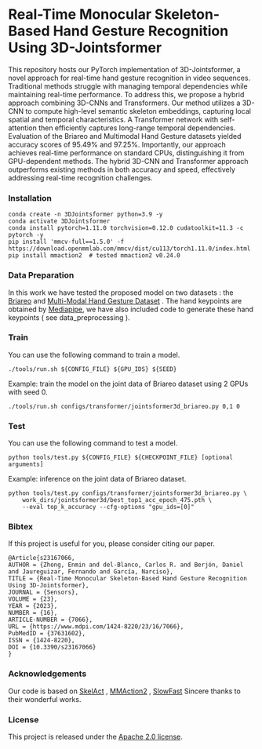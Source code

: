 Real-Time Monocular Skeleton-Based Hand Gesture Recognition Using 3D-Jointsformer
=======
<!-- 
This repository contains PyTorch implementation for 3D-Jointsformer.
Automatic hand gesture recognition in video sequences has widespread applications, ranging from home automation to sign language interpretation and clinical operations. The primary challenge lies in achieving real-time recognition while managing temporal dependencies that can impact performance. Existing methods employ 3D convolutional or Transformer-based architectures with hand skeleton estimation, but both have limitations. To address these challenges, a hybrid approach that combines 3D Convolutional Neural Networks (3D-CNNs) and Transformers is proposed. The method involves using a 3D-CNN to compute high-level semantic skeleton embeddings, capturing local spatial and temporal characteristics of hand gestures. A Transformer network with a self-attention mechanism is then employed to efficiently capture long-range temporal dependencies in the skeleton sequence. Evaluation of the Briareo and Multimodal Hand Gesture datasets resulted in accuracy scores of 95.49% and 97.25%, respectively. Notably, this approach achieves real-time performance using a standard CPU, distinguishing it from methods that require specialized GPUs. The hybrid approach’s real-time efficiency and high accuracy demonstrate its superiority over existing state-of-the-art methods. In summary, the hybrid 3D-CNN and Transformer approach effectively address real-time recognition challenges and efficient handling of temporal dependencies, outperforming existing methods in both accuracy and speed.
-->
This repository hosts our PyTorch implementation of 3D-Jointsformer, a novel approach for real-time hand gesture recognition in video sequences. Traditional methods struggle with managing temporal dependencies while maintaining real-time performance. To address this, we propose a hybrid approach combining 3D-CNNs and Transformers. Our method utilizes a 3D-CNN to compute high-level semantic skeleton embeddings, capturing local spatial and temporal characteristics. A Transformer network with self-attention then efficiently captures long-range temporal dependencies. Evaluation of the Briareo and Multimodal Hand Gesture datasets yielded accuracy scores of 95.49% and 97.25%. Importantly, our approach achieves real-time performance on standard CPUs, distinguishing it from GPU-dependent methods. The hybrid 3D-CNN and Transformer approach outperforms existing methods in both accuracy and speed, effectively addressing real-time recognition challenges.


### Installation

```shell
conda create -n 3DJointsformer python=3.9 -y
conda activate 3DJointsformer
conda install pytorch=1.11.0 torchvision=0.12.0 cudatoolkit=11.3 -c pytorch -y
pip install 'mmcv-full==1.5.0' -f https://download.openmmlab.com/mmcv/dist/cu113/torch1.11.0/index.html
pip install mmaction2  # tested mmaction2 v0.24.0
```


### Data Preparation
In this work we have tested the proposed model on two datasets : the [Briareo](https://aimagelab.ing.unimore.it/imagelab/page.asp?IdPage=31) and [Multi-Modal Hand Gesture Dataset](http://gti.ssr.upm.es/data/MultiModalHandGesture_dataset) . The hand keypoints are obtained by [Mediapipe](https://developers.google.com/mediapipe/solutions), we have also included code to generate these hand keypoints ( see data_preprocessing ). 


### Train

You can use the following command to train a model.

```shell
./tools/run.sh ${CONFIG_FILE} ${GPU_IDS} ${SEED}
```

Example: train the model on the joint data of Briareo dataset using 2 GPUs with seed 0.

```shell
./tools/run.sh configs/transformer/jointsformer3d_briareo.py 0,1 0
```

### Test

You can use the following command to test a model.

```shell
python tools/test.py ${CONFIG_FILE} ${CHECKPOINT_FILE} [optional arguments]
```

Example: inference on the joint data of Briareo dataset.

```shell
python tools/test.py configs/transformer/jointsformer3d_briareo.py \
    work_dirs/jointsformer3d/best_top1_acc_epoch_475.pth \
    --eval top_k_accuracy --cfg-options "gpu_ids=[0]"
```

### Bibtex
If this project is useful for you, please consider citing our paper.
```shell
@Article{s23167066,
AUTHOR = {Zhong, Enmin and del-Blanco, Carlos R. and Berjón, Daniel and Jaureguizar, Fernando and García, Narciso},
TITLE = {Real-Time Monocular Skeleton-Based Hand Gesture Recognition Using 3D-Jointsformer},
JOURNAL = {Sensors},
VOLUME = {23},
YEAR = {2023},
NUMBER = {16},
ARTICLE-NUMBER = {7066},
URL = {https://www.mdpi.com/1424-8220/23/16/7066},
PubMedID = {37631602},
ISSN = {1424-8220},
DOI = {10.3390/s23167066}
}
```

### Acknowledgements
Our code is based on [SkelAct](https://github.com/hikvision-research/skelact) , [MMAction2](https://github.com/open-mmlab/mmaction2/) , [SlowFast](https://github.com/facebookresearch/SlowFast/tree/2090f2918ac1ce890fdacd8fda2e590a46d5c734) Sincere thanks to their wonderful works.

### License

This project is released under the [Apache 2.0 license](LICENSE).
